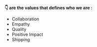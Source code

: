  **:point_down: are the values that defines who we are :**

- Collaboration
- Empathy
- Quality
- Positive Impact
- Shipping
